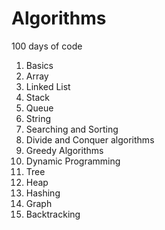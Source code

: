 # Algorithms

100 days of code

1. Basics 
2. Array
3. Linked List
4. Stack 
5. Queue
6. String
7. Searching and Sorting
8. Divide and Conquer algorithms 
9. Greedy Algorithms
10. Dynamic Programming
11. Tree
12. Heap
13. Hashing
14. Graph
15. Backtracking
